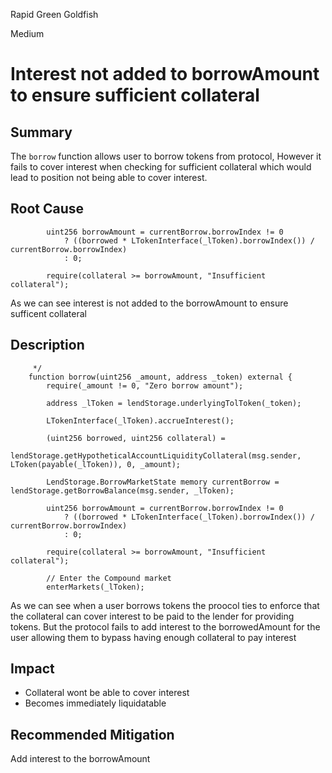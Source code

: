 Rapid Green Goldfish

Medium

# Interest not added to borrowAmount to ensure sufficient collateral

## Summary
The `borrow` function allows user to borrow tokens from protocol, However it fails to cover interest when checking for sufficient collateral which would lead to position not being able to cover interest.

## Root Cause
```solidity
        uint256 borrowAmount = currentBorrow.borrowIndex != 0
            ? ((borrowed * LTokenInterface(_lToken).borrowIndex()) / currentBorrow.borrowIndex)
            : 0;

        require(collateral >= borrowAmount, "Insufficient collateral");
```
As we can see interest is not added to the borrowAmount to ensure sufficent collateral
## Description
```solidity
     */
    function borrow(uint256 _amount, address _token) external {
        require(_amount != 0, "Zero borrow amount");

        address _lToken = lendStorage.underlyingTolToken(_token);

        LTokenInterface(_lToken).accrueInterest();

        (uint256 borrowed, uint256 collateral) =
            lendStorage.getHypotheticalAccountLiquidityCollateral(msg.sender, LToken(payable(_lToken)), 0, _amount);

        LendStorage.BorrowMarketState memory currentBorrow = lendStorage.getBorrowBalance(msg.sender, _lToken);

        uint256 borrowAmount = currentBorrow.borrowIndex != 0
            ? ((borrowed * LTokenInterface(_lToken).borrowIndex()) / currentBorrow.borrowIndex)
            : 0;

        require(collateral >= borrowAmount, "Insufficient collateral");

        // Enter the Compound market
        enterMarkets(_lToken);

```
As we can see when a user borrows tokens the proocol ties to enforce that the collateral can cover interest to be paid to the lender for providing tokens. But the protocol fails to add interest to the borrowedAmount for the user allowing them to bypass having enough collateral to pay interest
## Impact
- Collateral wont be able to cover interest
- Becomes immediately liquidatable

## Recommended Mitigation
Add interest to the borrowAmount